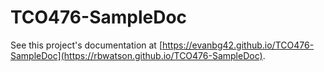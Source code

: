 # TCO476-SampleDoc

See this project's documentation at [https://evanbg42.github.io/TCO476-SampleDoc](https://rbwatson.github.io/TCO476-SampleDoc).
